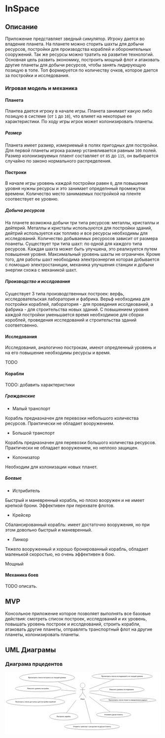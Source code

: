 # InSpace
## Описание
Приложение представляет зведный симулятор. Игроку дается во владение 
планета. На планете можно сторить шахты для добычи ресурсов, постройки для производства кораблей и оборонительных 
сооружений. Так же ресурсы можно тратить на развитие технологий. Основная цель развить экономику, построить мощный флот 
и атаковать другие планеты для добычи ресурсов, чтобы занять лидирующую позицую в топе. Топ формируется по количеству очков, 
которое дается за постройки и исследования.

### Игровая модель и механика

#### Планета
Плантеа дается игроку в начале игры. Планета занимает какую либо позицую в системе (от `1` до `10`), что влияет на 
некоторые ее характеристики. По ходу игры игрок может колонизировать планеты.

##### Размер
Планета имеет размер, измериемый в полях пригодных для постройки. Для первой планеты игрока размер устанвливается равным 
`100` полей. Размер колонизируемых плаент составляет от `85` до `115`, он выбирается случайно по законо нормального 
распределения. 

#### Построки
В начале игры уровень каждой постройки равен `0`, для повышения уровня нужны ресурсы и это занимает определнный 
промежуток времени. Количество место занимаемых постройкой на пленте соотвествует ее уровню.


##### Добыча ресурсов 
На планете возможна добычи три типа ресурсов: металлы, кристаллы и дейтерий. Металлы и кристалы используются для 
постройки зданий, дейтрий используется как топливо и все ресурсы необходимы для исследований. Количество добываемых 
ресуросов зависит от размера поанеты.
Существует три типа шахт: по одной для каждого типа ресурсов. Каждая шахта может быть улучшена, это реализуется путем 
повышения уровня. Максимальный уровень шахты не ограничен. Кроме того, для работы шахт необходима электроэнергия которая
добывается с помощью электростаниции, механика улучшения станции и добычи энергии схожа с механикой шахт.

##### Производство и исслдования
Существует 3 типа производственных построек: верфь, исследовательская лаборатория и фабрика. Верьф необходима для 
постройки кораблей, лаборатория - для проведения исслдеований, а фабрика - для строительства новых зданий. С повышением
уровня каждой постройки уменьшается время необходимое для сборки короблей, проведения исследований и строительства 
зданий соответсвенно.

#### Исследования
Исследования, аналогично построкам, имеют опредленный уровень и на его повышение необходимы ресурсы и время.

TODO

#### Корабли
TODO: добавить характеристики
##### Гражданские

* Малый транспорт

Корабль предназначен для перевозки небольшого количества ресурсов. Практически не обладает вооружением.


* Большой транспорт

Корабль предназначен для перевозки большого количества ресурсов. Практически не обладает вооружением, но неплохо защищен.

* Колонизатор

Необходим для колонизации новых планет.

##### Боевые

* Истрибитель

Быстрый и маневренный корабль, но плохо вооружен и не имеет крепкой брони. Эффективен при перехвате флотов.

* Крейсер

Сбалансированный корабль: имеет достаточно вооружения, но при этом довольно быстрый и маневренный.

* Линкор

Тяжело вооруженный и хорошо бронированный корабль, обладает маленькой скоростью, но очень эффективен в бою.

Мощный
#### Механика боев
TODO описать.
## MVP
Консольное приложение которое позволяет выполнять все базовые действия: смотреть список построек, исследований и их 
уровень, повышать уровень построек и исслдеований, строить корабли, атаковать другие планеты, отправлять транспортный 
флот на другие планеты, колонизировать планеты.
## UML Диаграмы
### Диаграма прцедентов 
![use case](uml/UseCaseDiagram1.png)